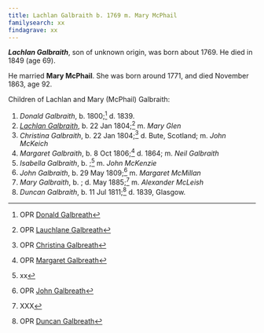 ```yaml
---
title: Lachlan Galbraith b. 1769 m. Mary McPhail
familysearch: xx
findagrave: xx
---
```

***Lachlan Galbraith***, son of unknown origin, was born about 1769.
He died in 1849 (age 69).

He married **Mary McPhail**.  She was born around 1771, and died November 1863, age 92.

Children of Lachlan and Mary (McPhail) Galbraith:

1. *Donald Galbraith*, b. 1800;[^donald-birth] d. 1839.
2. *[Lachlan Galbraith](galbraith-lachlan-1804-glen.md)*, b. 22 Jan 1804;[^lachlan-birth] m. *Mary Glen*
3. *Christina Galbraith*, b. 22 Jan 1804;[^christina-birth] d. Bute, Scotland; m. *John McKeich*
4. *Margaret Galbraith*, b. 8 Oct 1806;[^margaret-birth] d. 1864; m. *Neil Galbraith*
5. *Isabella Galbraith*, b. ;[^isabella-birth] m. *John McKenzie*
6. *John Galbraith*, b. 29 May 1809;[^john-birth] m. *Margaret McMillan*
7. *Mary Galbraith*, b. ; d. May 1885;[^mary-birth] m. *Alexander McLeish*
8. *Duncan Galbraith*, b. 11 Jul 1811;[^duncan-birth]  d. 1839, Glasgow.

[^donald-birth]: OPR [Donald Galbreath](/sources/opr-kilcalmonell-kilberry-births.md#1800-01-00-donald-galbreath)

[^lachlan-birth]: OPR [Lauchlane Galbreath](/sources/opr-kilcalmonell-kilberry-births.md#1804-01-22-lauchlane-galbreath)

[^christina-birth]: OPR [Christina Galbreath](/sources/opr-kilcalmonell-kilberry-births.md#1804-01-22-christine-galbreath)

[^margaret-birth]: OPR [Margaret Galbreath](/sources/opr-kilcalmonell-kilberry-births.md#1806-10-08-margaret-galbreath)

[^neil-birth]: XX

[^isabella-birth]: xx

[^john-birth]: OPR [John Galbreath](/sources/opr-kilcalmonell-kilberry-births.md#1809-05-29-john-galbreath)

[^mary-birth]: XXX

[^duncan-birth]: OPR [Duncan Galbreath](/sources/opr-kilcalmonell-kilberry-births.md#1811-07-11-duncan-galbreath)
